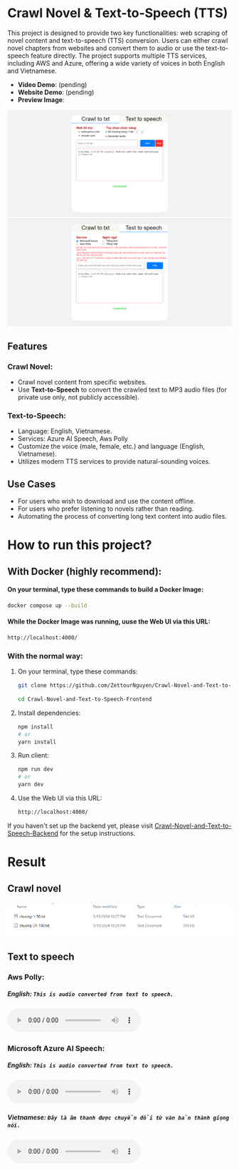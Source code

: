 # Crawl Novel & Text-to-Speech (TTS)

This project is designed to provide two key functionalities: web scraping of novel content and text-to-speech (TTS) conversion. Users can either crawl novel chapters from websites and convert them to audio or use the text-to-speech feature directly. The project supports multiple TTS services, including AWS and Azure, offering a wide variety of voices in both English and Vietnamese.

- **Video Demo**: (pending)
- **Website Demo**: (pending)
- **Preview Image**: 
<img src="https://raw.githubusercontent.com/ZettourNguyen/Crawl-Novel-and-Text-to-Speech-Frontend/main/src/assets/Crawl_ui.png">
<img src="https://raw.githubusercontent.com/ZettourNguyen/Crawl-Novel-and-Text-to-Speech-Frontend/main/src/assets/TextToSpeech_ui.png">

## Features

### Crawl Novel:
- Crawl novel content from specific websites.
- Use **Text-to-Speech** to convert the crawled text to MP3 audio files (for private use only, not publicly accessible).

### Text-to-Speech:
- Language: English, Vietnamese.
- Services: Azure AI Speech, Aws Polly
- Customize the voice (male, female, etc.) and language (English, Vietnamese).
- Utilizes modern TTS services to provide natural-sounding voices.

## Use Cases
- For users who wish to download and use the content offline.
- For users who prefer listening to novels rather than reading.
- Automating the process of converting long text content into audio files.

# How to run this project?
## With Docker (highly recommend):
#### On your terminal, type these commands to build a Docker Image:
```sh
docker compose up --build
```

#### While the Docker Image was running, uuse the Web UI via this URL:

```sh
http://localhost:4000/
```

### With the normal way:
1. On your terminal, type these commands:
    ```sh
    git clone https://github.com/ZettourNguyen/Crawl-Novel-and-Text-to-Speech-Frontend.git
    ```
    ```sh
    cd Crawl-Novel-and-Text-to-Speech-Frontend
    ```

2. Install dependencies:
    ```sh
    npm install
    # or
    yarn install
    ```

3. Run client:
    ```sh
    npm run dev
    # or
    yarn dev
    ```

4. Use the Web UI via this URL:
    ```sh
    http://localhost:4000/
    ```

If you haven't set up the backend yet, please visit [Crawl-Novel-and-Text-to-Speech-Backend](https://github.com/ZettourNguyen/Crawl-Novel-and-Text-to-Speech-Backend) for the setup instructions.

# Result
## Crawl novel

<img src="https://raw.githubusercontent.com/ZettourNguyen/Crawl-Novel-and-Text-to-Speech-Backend/main/assets/image.png" >

## Text to speech
###  Aws Polly:
##### English: `This is audio converted from text to speech.`
 
<audio controls>
      <source src="https://raw.githubusercontent.com/ZettourNguyen/Crawl-Novel-and-Text-to-Speech-Backend/main/assets/aws-english-joanna.mp3" type="audio/mpeg">
      Your browser does not support the audio element.
    </audio>

### Microsoft Azure AI Speech:
##### English: `This is audio converted from text to speech.`
 
<audio controls>
    <source src="https://raw.githubusercontent.com/ZettourNguyen/Crawl-Novel-and-Text-to-Speech-Backend/main/assets/azure-english-andrew.mp3" type="audio/mpeg">
      Your browser does not support the audio element.
</audio>
    
##### Vietnamese: `Đây là âm thanh được chuyển đổi từ văn bản thành giọng nói.`
 
<audio controls>
    <source src="https://raw.githubusercontent.com/ZettourNguyen/Crawl-Novel-and-Text-to-Speech-Backend/main/assets/azure-vietnamese-hoaimy.mp3" type="audio/mpeg">
      Your browser does not support the audio element.
</audio>
    

